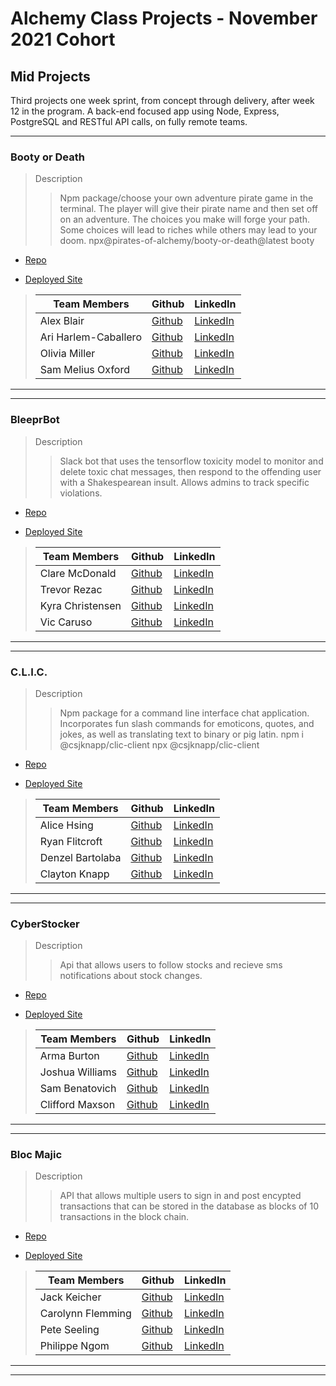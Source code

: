 # Alchemy Class Projects - November 2021 Cohort

## Mid Projects

Third projects one week sprint, from concept through delivery, after week 12 in the program.  A back-end focused app using Node, Express, PostgreSQL and RESTful API calls, on fully remote teams.

___

### Booty or Death

> Description 
>> Npm package/choose your own adventure pirate game in the terminal. The player will give their pirate name and then set off on an adventure. The choices you make will forge your path. Some choices will lead to riches while others may lead to your doom. npx@pirates-of-alchemy/booty-or-death@latest booty

* [Repo](https://github.com/PiratesOfAlchemy/booty-or-death)

* [Deployed Site](https://www.npmjs.com/package/@pirates-of-alchemy/booty-or-death)

>| Team Members  | Github  | LinkedIn  |
>|---|---|---|
>| Alex Blair | [Github]()   | [LinkedIn]()   |
>| Ari Harlem-Caballero |  [Github]()  |  [LinkedIn]()  |
>| Olivia Miller |  [Github]()  |  [LinkedIn]()  |
>| Sam Melius Oxford |  [Github]()  |  [LinkedIn]()  |

___
___

### BleeprBot

> Description 
>> Slack bot that uses the tensorflow toxicity model to monitor and delete toxic chat messages, then respond to the offending user with a Shakespearean insult. Allows admins to track specific violations.

* [Repo](https://github.com/BleeprBot/BleeprBot)

* [Deployed Site]()<!-- missing -->

>| Team Members  | Github  | LinkedIn  |
>|---|---|---|
>| Clare McDonald | [Github]()   | [LinkedIn]()   |
>| Trevor Rezac |  [Github]()  |  [LinkedIn]()  |
>| Kyra Christensen |  [Github]()  |  [LinkedIn]()  |
>| Vic Caruso |  [Github]()  |  [LinkedIn]()  |

___
___ 
### C.L.I.C.

> Description 
>> Npm package for a command line interface chat application. Incorporates fun slash commands for emoticons, quotes, and jokes, as well as translating text to binary or pig latin. npm i @csjknapp/clic-client npx @csjknapp/clic-client

* [Repo](https://github.com/C-L-I-C/CLIC)

* [Deployed Site]()<!--missing-->

>| Team Members  | Github  | LinkedIn  |
>|---|---|---|
>| Alice Hsing | [Github]()   | [LinkedIn]()   |
>| Ryan Flitcroft | [Github]()  |  [LinkedIn]()  |
>| Denzel Bartolaba | [Github]()  |  [LinkedIn]()  |
>| Clayton Knapp |  [Github]()  |  [LinkedIn]()  |

___
___

### CyberStocker

> Description 
>> Api that allows users to follow stocks and recieve sms notifications about stock changes. 

* [Repo](https://github.com/S-M-A-R-T-BOT/smart-bot)

* [Deployed Site]()<!--missing-->

>| Team Members  | Github  | LinkedIn  |
>|---|---|---|
>| Arma Burton | [Github]()   | [LinkedIn]()   |
>| Joshua Williams | [Github]()  |  [LinkedIn]()  |
>| Sam Benatovich | [Github]()  |  [LinkedIn]()  |
>| Clifford Maxson |  [Github]()  |  [LinkedIn]()  |

___
___

### Bloc Majic

> Description 
>> API that allows multiple users to sign in and post encypted transactions that can be stored in the database as blocks of 10 transactions in the block chain. 

* [Repo](https://github.com/Block-Magic/Block-majic)

* [Deployed Site]()<!--missing-->

>| Team Members  | Github  | LinkedIn  |
>|---|---|---|
>| Jack Keicher | [Github]()   | [LinkedIn]()   |
>| Carolynn Flemming | [Github]()  |  [LinkedIn]()  |
>| Pete Seeling | [Github]()  |  [LinkedIn]()  |
>| Philippe Ngom |  [Github]()  |  [LinkedIn]()  |

___
___

